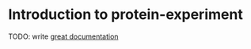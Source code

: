 # Introduction to protein-experiment

TODO: write [great documentation](http://jacobian.org/writing/what-to-write/)
